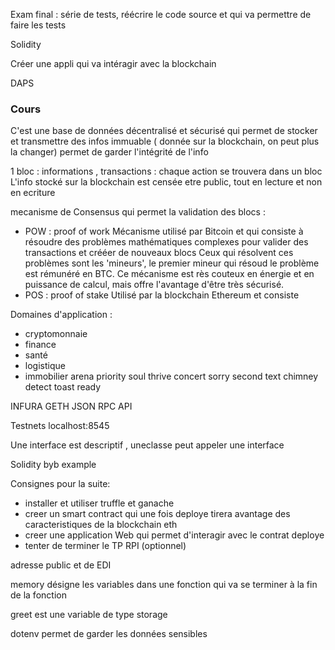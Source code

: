 

Exam final : série de tests, réécrire le code source et qui va permettre de faire les tests

Solidity

Créer une appli qui va intéragir avec la blockchain

DAPS

### Cours

C'est une base de données décentralisé et sécurisé qui permet de stocker et transmettre des infos 
immuable ( donnée sur la blockchain, on peut plus la changer) permet de garder l'intégrité de l'info

1 bloc : informations , transactions : chaque action se trouvera dans un bloc
L'info stocké sur la blockchain est censée etre public, tout en lecture et non en ecriture

mecanisme de Consensus qui permet la validation des blocs : 
- POW : proof of work
	Mécanisme utilisé par Bitcoin et qui consiste à résoudre des problèmes mathématiques complexes pour valider des transactions et crééer de nouveaux blocs
	Ceux qui résolvent ces problèmes sont les 'mineurs', le premier mineur qui résoud le problème est rémunéré en BTC. Ce mécanisme est rès couteux en énergie et en puissance de calcul, mais offre l'avantage d'être très sécurisé.
- POS : proof of stake
	Utilisé par la blockchain Ethereum et consiste

Domaines d'application :
- cryptomonnaie
- finance
- santé
- logistique
- immobilier
arena priority soul thrive concert sorry second text chimney detect toast ready


INFURA
GETH
JSON RPC API

Testnets
localhost:8545

Une interface est descriptif , uneclasse peut appeler une interface

Solidity byb example

Consignes pour la suite:
- installer et utiliser truffle et ganache
- creer un smart contract qui une fois deploye tirera avantage des caracteristiques de la blockchain eth
- creer une application Web qui permet d'interagir avec le contrat deploye
- tenter de terminer le TP RPI (optionnel)

adresse public et de EDI

memory désigne les variables dans une fonction qui va se terminer à la fin de la fonction

greet est une variable de type storage

dotenv permet de garder les données sensibles
